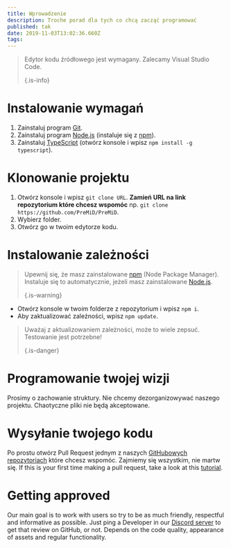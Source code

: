 ```yaml
---
title: Wprowadzenie
description: Troche porad dla tych co chcą zacząć programować
published: tak
date: 2019-11-03T13:02:36.660Z
tags:
---
```


> Edytor kodu źródłowego jest wymagany. Zalecamy Visual Studio Code. 
> 
> {.is-info}

# Instalowanie wymagań
1. Zainstaluj program [Git](https://git-scm.com/).
2. Zainstaluj program [Node.js](https://nodejs.org/en/) (instaluje się z [npm](https://www.npmjs.com/)).
3. Zainstaluj [TypeScript](https://www.typescriptlang.org/index.html#download-links) (otwórz konsole i wpisz `npm install -g typescript`).

# Klonowanie projektu
1. Otwórz konsole i wpisz `git clone URL`. **Zamień URL na link repozytorium które chcesz wspomóc** np. `git clone https://github.com/PreMiD/PreMiD`.
2. Wybierz folder.
3. Otwórz go w twoim edytorze kodu.

# Instalowanie zależności
> Upewnij się, że masz zainstalowane [npm](https://www.npmjs.com/) (Node Package Manager). Instaluje się to automatycznie, jeżeli masz zainstalowane [Node.js](https://nodejs.org/en/). 
> 
> {.is-warning}

- Otwórz konsole w twoim folderze z repozytorium i wpisz `npm i`.
- Aby zaktualizować zależności, wpisz `npm update`.

> Uważaj z aktualizowaniem zależności, może to wiele zepsuć. Testowanie jest potrzebne! 
> 
> {.is-danger}

# Programowanie twojej wizji
Prosimy o zachowanie struktury. Nie chcemy dezorganizowywać naszego projektu. Chaotyczne pliki nie będą akceptowane.

# Wysyłanie twojego kodu
Po prostu otwórz Pull Request jednym z naszych [GitHubowych repozytoriach](https://github.com/PreMiD/) które chcesz wspomóc. Zajmiemy się wszystkim, nie martw się. If this is your first time making a pull request, take a look at this [tutorial](https://help.github.com/en/articles/creating-a-pull-request).

# Getting approved
Our main goal is to work with users so try to be as much friendly, respectful and informative as possible. Just ping a Developer in our [Discord server](https://discord.gg/PreMiD) to get that review on GitHub, or not. Depends on the code quality, appearance of assets and regular functionality.